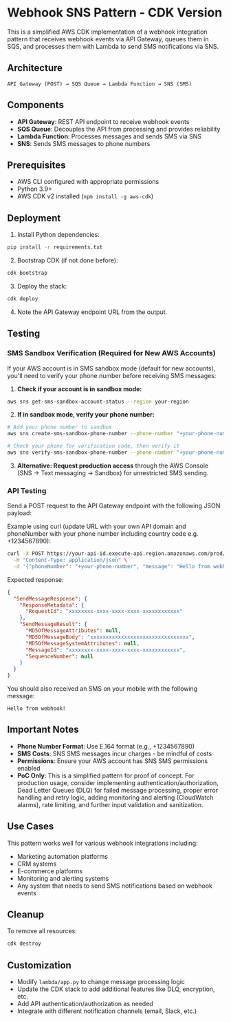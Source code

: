 # Webhook SNS Pattern - CDK Version

This is a simplified AWS CDK implementation of a webhook integration pattern that receives webhook events via API Gateway, queues them in SQS, and processes them with Lambda to send SMS notifications via SNS.

## Architecture

```
API Gateway (POST) → SQS Queue → Lambda Function → SNS (SMS)
```

## Components

- **API Gateway**: REST API endpoint to receive webhook events
- **SQS Queue**: Decouples the API from processing and provides reliability
- **Lambda Function**: Processes messages and sends SMS via SNS
- **SNS**: Sends SMS messages to phone numbers

## Prerequisites

- AWS CLI configured with appropriate permissions
- Python 3.9+
- AWS CDK v2 installed (`npm install -g aws-cdk`)

## Deployment

1. Install Python dependencies:
```bash
pip install -r requirements.txt
```

2. Bootstrap CDK (if not done before):
```bash
cdk bootstrap
```

3. Deploy the stack:
```bash
cdk deploy
```

4. Note the API Gateway endpoint URL from the output.

## Testing

### SMS Sandbox Verification (Required for New AWS Accounts)

If your AWS account is in SMS sandbox mode (default for new accounts), you'll need to verify your phone number before receiving SMS messages:

1. **Check if your account is in sandbox mode:**
```bash
aws sns get-sms-sandbox-account-status --region your-region
```

2. **If in sandbox mode, verify your phone number:**
```bash
# Add your phone number to sandbox
aws sns create-sms-sandbox-phone-number --phone-number "+your-phone-number" --region your-region

# Check your phone for verification code, then verify it
aws sns verify-sms-sandbox-phone-number --phone-number "+your-phone-number" --one-time-password "YOUR_CODE" --region your-region
```

3. **Alternative: Request production access** through the AWS Console (SNS → Text messaging → Sandbox) for unrestricted SMS sending.

### API Testing

Send a POST request to the API Gateway endpoint with the following JSON payload:

Example using curl (update URL with your own API domain and phoneNumber with your phone number including country code e.g. +1234567890):
```bash
curl -X POST https://your-api-id.execute-api.region.amazonaws.com/prod/ \
  -H "Content-Type: application/json" \
  -d '{"phoneNumber": "+your-phone-number", "message": "Hello from webhook!"}'
```

Expected response:
```json
{
  "SendMessageResponse": {
    "ResponseMetadata": {
      "RequestId": "xxxxxxxx-xxxx-xxxx-xxxx-xxxxxxxxxxxx"
    },
    "SendMessageResult": {
      "MD5OfMessageAttributes": null,
      "MD5OfMessageBody": "xxxxxxxxxxxxxxxxxxxxxxxxxxxxxxxx",
      "MD5OfMessageSystemAttributes": null,
      "MessageId": "xxxxxxxx-xxxx-xxxx-xxxx-xxxxxxxxxxxx",
      "SequenceNumber": null
    }
  }
}
```

You should also received an SMS on your mobile with the following message:
```
Hello from webhook!
```

## Important Notes

- **Phone Number Format**: Use E.164 format (e.g., +1234567890)
- **SMS Costs**: SNS SMS messages incur charges - be mindful of costs
- **Permissions**: Ensure your AWS account has SNS SMS permissions enabled
- **PoC Only**: This is a simplified pattern for proof of concept. For production usage, consider implementing authentication/authorization, Dead Letter Queues (DLQ) for failed message processing, proper error handling and retry logic, adding monitoring and alerting (CloudWatch alarms), rate limiting, and further input validation and sanitization.

## Use Cases

This pattern works well for various webhook integrations including:
- Marketing automation platforms
- CRM systems
- E-commerce platforms
- Monitoring and alerting systems
- Any system that needs to send SMS notifications based on webhook events

## Cleanup

To remove all resources:
```bash
cdk destroy
```

## Customization

- Modify `lambda/app.py` to change message processing logic
- Update the CDK stack to add additional features like DLQ, encryption, etc.
- Add API authentication/authorization as needed
- Integrate with different notification channels (email, Slack, etc.)
